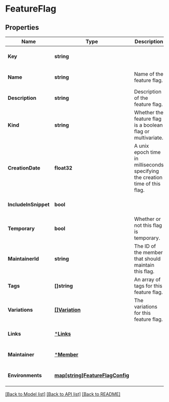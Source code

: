 # FeatureFlag

## Properties
Name | Type | Description | Notes
------------ | ------------- | ------------- | -------------
**Key** | **string** |  | [optional] [default to null]
**Name** | **string** | Name of the feature flag. | [optional] [default to null]
**Description** | **string** | Description of the feature flag. | [optional] [default to null]
**Kind** | **string** | Whether the feature flag is a boolean flag or multivariate. | [optional] [default to null]
**CreationDate** | **float32** | A unix epoch time in milliseconds specifying the creation time of this flag. | [optional] [default to null]
**IncludeInSnippet** | **bool** |  | [optional] [default to null]
**Temporary** | **bool** | Whether or not this flag is temporary. | [optional] [default to null]
**MaintainerId** | **string** | The ID of the member that should maintain this flag. | [optional] [default to null]
**Tags** | **[]string** | An array of tags for this feature flag. | [optional] [default to null]
**Variations** | [**[]Variation**](Variation.md) | The variations for this feature flag. | [optional] [default to null]
**Links** | [***Links**](Links.md) |  | [optional] [default to null]
**Maintainer** | [***Member**](Member.md) |  | [optional] [default to null]
**Environments** | [**map[string]FeatureFlagConfig**](FeatureFlagConfig.md) |  | [optional] [default to null]

[[Back to Model list]](../README.md#documentation-for-models) [[Back to API list]](../README.md#documentation-for-api-endpoints) [[Back to README]](../README.md)


